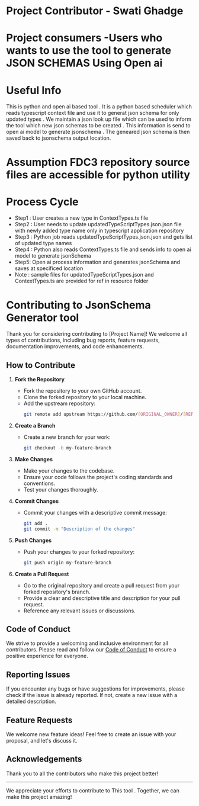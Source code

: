 

# Project Contributor - Swati Ghadge 

# Project consumers -Users who wants to use the tool to generate JSON SCHEMAS Using Open ai

# Useful Info
This is python and open ai based tool . It is a python based scheduler which reads typescript context file and use it to generat json schema for only updated types . We maintain a json look up file which can be used to inform the tool which new json schemas to be created . This information is send to open ai model to generate jsonschema . The geneared json schema is then saved back to jsonschema output location.

# Assumption FDC3 repository source files are accessible for python utility

# Process Cycle
- Step1 : User creates a new type in ContextTypes.ts file
- Step2 : User needs to update updatedTypeScriptTypes.json.json file with newly added type name only in typescript application repository 
- Step3 : Python job reads updatedTypeScriptTypes.json.json and gets list of updated type names
- Step4 : Python also reads ContextTypes.ts file and sends info to open ai model to generate jsonSchema
- Step5: Open ai process information and generates jsonSchema and saves at specificed location
- Note : sample files for updatedTypeScriptTypes.json and  ContextTypes.ts are provided for ref in resource folder

# Contributing to JsonSchema Generator tool

Thank you for considering contributing to [Project Name]! We welcome all types of contributions, including bug reports, feature requests, documentation improvements, and code enhancements.

## How to Contribute

1. **Fork the Repository**
   - Fork the repository to your own GitHub account.
   - Clone the forked repository to your local machine.
   - Add the upstream repository:
     ```sh
     git remote add upstream https://github.com/[ORIGINAL_OWNER]/[REPOSITORY_NAME].git
     ```

2. **Create a Branch**
   - Create a new branch for your work:
     ```sh
     git checkout -b my-feature-branch
     ```

3. **Make Changes**
   - Make your changes to the codebase.
   - Ensure your code follows the project's coding standards and conventions.
   - Test your changes thoroughly.

4. **Commit Changes**
   - Commit your changes with a descriptive commit message:
     ```sh
     git add .
     git commit -m "Description of the changes"
     ```

5. **Push Changes**
   - Push your changes to your forked repository:
     ```sh
     git push origin my-feature-branch
     ```

6. **Create a Pull Request**
   - Go to the original repository and create a pull request from your forked repository's branch.
   - Provide a clear and descriptive title and description for your pull request.
   - Reference any relevant issues or discussions.

## Code of Conduct

We strive to provide a welcoming and inclusive environment for all contributors. Please read and follow our [Code of Conduct](CODE_OF_CONDUCT.md) to ensure a positive experience for everyone.

## Reporting Issues

If you encounter any bugs or have suggestions for improvements, please check if the issue is already reported. If not, create a new issue with a detailed description.

## Feature Requests

We welcome new feature ideas! Feel free to create an issue with your proposal, and let's discuss it.

## Acknowledgements

Thank you to all the contributors who make this project better!

---

We appreciate your efforts to contribute to This tool . Together, we can make this project amazing!

